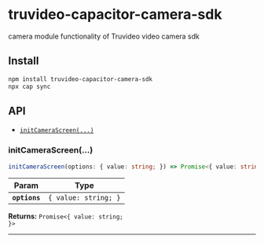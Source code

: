 # truvideo-capacitor-camera-sdk

camera module functionality of Truvideo video camera sdk

## Install

```bash
npm install truvideo-capacitor-camera-sdk
npx cap sync
```

## API

<docgen-index>

* [`initCameraScreen(...)`](#initcamerascreen)

</docgen-index>

<docgen-api>
<!--Update the source file JSDoc comments and rerun docgen to update the docs below-->

### initCameraScreen(...)

```typescript
initCameraScreen(options: { value: string; }) => Promise<{ value: string; }>
```

| Param         | Type                            |
| ------------- | ------------------------------- |
| **`options`** | <code>{ value: string; }</code> |

**Returns:** <code>Promise&lt;{ value: string; }&gt;</code>

--------------------

</docgen-api>
